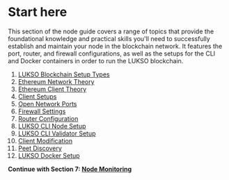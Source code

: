 # Start here

This section of the node guide covers a range of topics that provide the foundational knowledge and practical skills you'll need to successfully establish and maintain your node in the blockchain network. It features the port, router, and firewall configurations, as well as the setups for the CLI and Docker containers in order to run the LUKSO blockchain.

1. [LUKSO Blockchain Setup Types](/docs/mainnet/complete-node-guide/blockchain-clients/setup-types)
2. [Ethereum Network Theory](/docs/mainnet/complete-node-guide/blockchain-clients/network-theory)
3. [Ethereum Client Theory](docs/mainnet/complete-node-guide/blockchain-clients/client-theory)
4. [Client Setups](/docs/mainnet/complete-node-guide/blockchain-clients/client-setups)
5. [Open Network Ports](/docs/mainnet/complete-node-guide/blockchain-clients/network-ports)
6. [Firewall Settings](/docs/mainnet/complete-node-guide/blockchain-clients/firewall-settings)
7. [Router Configuration](/docs/mainnet/complete-node-guide/blockchain-clients/router-config)
8. [LUKSO CLI Node Setup](/docs/mainnet/complete-node-guide/blockchain-clients/cli-setup)
9. [LUKSO CLI Validator Setup](/docs/mainnet/complete-node-guide/blockchain-clients/validator-setup)
10. [Client Modification](/docs/mainnet/complete-node-guide/blockchain-clients/client-modification)
11. [Peet Discovery](/docs/mainnet/complete-node-guide/blockchain-clients/peer-discovery)
11. [LUKSO Docker Setup](/docs/mainnet/complete-node-guide/blockchain-clients/docker-setup)

**Continue with Section 7: [Node Monitoring](/docs/mainnet/complete-node-guide/monitoring/start-here)**
